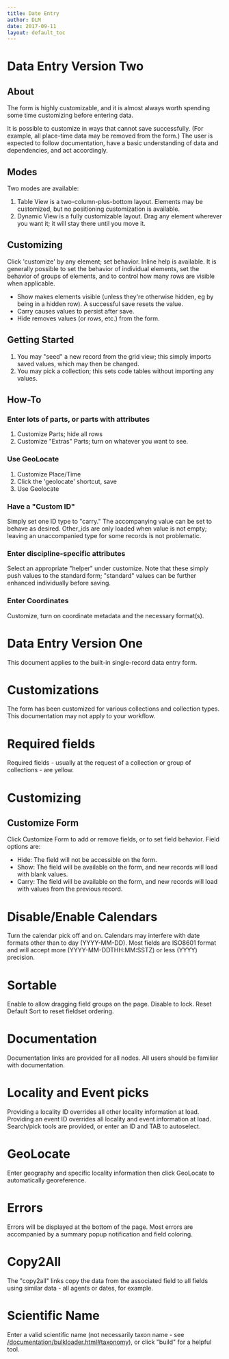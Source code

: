 ```yaml
---
title: Date Entry
author: DLM
date: 2017-09-11
layout: default_toc
---
```



# Data Entry Version Two

## About

The form is highly customizable, and it is almost always worth spending some time customizing before entering data.

It is possible to customize in ways that cannot save successfully. (For example, all place-time data may be removed from the form.) The user is expected to follow documentation, have a basic understanding of data and dependencies, and act accordingly.

## Modes

Two modes are available:

1. Table View is a two-column-plus-bottom layout. Elements may be customized, but no positioning customization is available.
2. Dynamic View is a fully customizable layout. Drag any element wherever you want it; it will stay there until you move it.

## Customizing

Click 'customize' by any element; set behavior. Inline help is available. It is generally possible to set the behavior of individual elements, set the behavior of 
groups of elements, and to control how many rows are visible when applicable.

* Show makes elements visible (unless they're otherwise hidden, eg by being in a hidden row). A successful save resets the value.
* Carry causes values to persist after save.
* Hide removes values (or rows, etc.) from the form.

## Getting Started

1. You may "seed" a new record from the grid view; this simply imports saved values, which may then be changed.
2. You may pick a collection; this sets code tables without importing any values.

## How-To

### Enter lots of parts, or parts with attributes

1. Customize Parts; hide all rows
2. Customize "Extras" Parts; turn on whatever you want to see.

### Use GeoLocate

1. Customize Place/Time
2. Click the 'geolocate' shortcut, save
3. Use Geolocate


### Have a "Custom ID"

Simply set one ID type to "carry." The accompanying value can be set to behave as desired. Other_ids are only loaded when value is not empty; leaving an unaccompanied type for some 
records is not problematic.

### Enter discipline-specific attributes

Select an appropriate "helper" under customize. Note that these simply push values to the standard form; "standard" values can be further enhanced individually before saving.

### Enter Coordinates

Customize, turn on coordinate metadata and the necessary format(s).


# Data Entry Version One

This document applies to the built-in single-record data entry form.

# Customizations

The form has been customized for various collections and collection types. This documentation may not apply to your workflow.

# Required fields

Required fields - usually at the request of a collection or group of collections - are yellow.


# Customizing

## Customize Form

Click Customize Form to add or remove fields, or to set field behavior. Field options are:

* Hide: The field will not be accessible on the form.
* Show: The field will be available on the form, and new records will load with blank values.
* Carry:  The field will be available on the form, and new records will load with values from the previous record.

# Disable/Enable Calendars

Turn the calendar pick off and on. Calendars may interfere with date formats other than to day (YYYY-MM-DD). Most fields are 
ISO8601 format and will accept more (YYYY-MM-DDTHH:MM:SSTZ) or less (YYYY) precision.

# Sortable

Enable to allow dragging field groups on the page. Disable to lock. Reset Default Sort to reset fieldset ordering.

# Documentation

Documentation links are provided for all nodes. All users should be familiar with documentation.

# Locality and Event picks

Providing a locality ID overrides all other locality information at load. Providing an event ID overrides all locality and event 
information at load. Search/pick tools are provided, or enter an ID and TAB to autoselect.

# GeoLocate

Enter geography and specific locality information then click GeoLocate to automatically georeference.

# Errors

Errors will be displayed at the bottom of the page. Most errors are accompanied by a summary popup notification and field coloring.

# Copy2All

The "copy2all" links copy the data from the associated field to all fields using similar data - all agents or dates, for example.

# Scientific Name

Enter a valid scientific name 
(not necessarily taxon name - see [/documentation/bulkloader.html#taxonomy](/documentation/bulkloader.html#taxonomy)),
or click "build" for a helpful tool.

